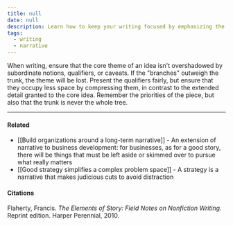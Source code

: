 ```yaml
---
title: null
date: null
description: Learn how to keep your writing focused by emphasizing the main idea over qualifiers and details, ensuring your core theme remains clear and compelling.
tags:
  - writing
  - narrative
---
```


When writing, ensure that the core theme of an idea isn't overshadowed by subordinate notions, qualifiers, or caveats. If the "branches" outweigh the trunk, the theme will be lost. Present the qualifiers fairly, but ensure that they occupy less space by compressing them, in contrast to the extended detail granted to the core idea. Remember the priorities of the piece, but also that the trunk is never the whole tree.

---

#### Related

- [[Build organizations around a long-term narrative]] - An extension of narrative to business development: for businesses, as for a good story, there will be things that must be left aside or skimmed over to pursue what really matters
- [[Good strategy simplifies a complex problem space]] - A strategy is a narrative that makes judicious cuts to avoid distraction

#### Citations

Flaherty, Francis. _The Elements of Story: Field Notes on Nonfiction Writing._ Reprint edition. Harper Perennial, 2010.


